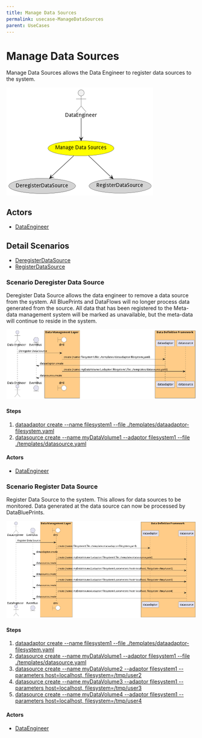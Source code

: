 ```yaml
---
title: Manage Data Sources
permalink: usecase-ManageDataSources
parent: UseCases
---
```

# Manage Data Sources

Manage Data Sources allows the Data Engineer to register data sources to the system.

![Activities Diagram](./Activities.png)

## Actors

* [DataEngineer](actor-dataengineer)











## Detail Scenarios

* [DeregisterDataSource](#scenario-DeregisterDataSource)
* [RegisterDataSource](#scenario-RegisterDataSource)



### Scenario Deregister Data Source

Deregister Data Source allows the data engineer to remove a data source from the system. All BluePrints and DataFlows will no longer process data generated from the source. All data that has been registered to the Meta-data management system will be marked as unavailable, but the meta-data will continue to reside in the system.

![Scenario DeregisterDataSource](./DeregisterDataSource.png)

#### Steps
1. [dataadaptor create --name filesystem1 --file ./templates/dataadaptor-filesystem.yaml](#action-dataadaptor-create)
1. [datasource create --name myDataVolume1 --adaptor filesystem1 --file ./templates/datasource.yaml](#action-datasource-create)

#### Actors

* [DataEngineer](actor-dataengineer)



### Scenario Register Data Source

Register Data Source to the system. This allows for data sources to be monitored. Data generated at the data source can now be processed by DataBluePrints.

![Scenario RegisterDataSource](./RegisterDataSource.png)

#### Steps
1. [dataadaptor create --name filesystem1 --file ./templates/dataadaptor-filesystem.yaml](#action-dataadaptor-create)
1. [datasource create --name myDataVolume1 --adaptor filesystem1 --file ./templates/datasource.yaml](#action-datasource-create)
1. [datasource create --name myDataVolume2 --adaptor filesystem1 --parameters host=localhost, filesystem=/tmp/user2](#action-datasource-create)
1. [datasource create --name myDataVolume3 --adaptor filesystem1 --parameters host=localhost, filesystem=/tmp/user3](#action-datasource-create)
1. [datasource create --name myDataVolume4 --adaptor filesystem1 --parameters host=localhost, filesystem=/tmp/user4](#action-datasource-create)

#### Actors

* [DataEngineer](actor-dataengineer)




